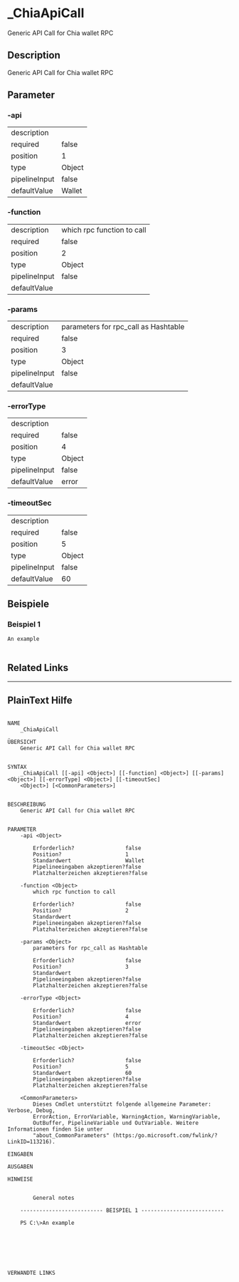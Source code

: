 ﻿# _ChiaApiCall
Generic API Call for Chia wallet RPC


## Description


Generic API Call for Chia wallet RPC





## Parameter

### -api


<table><tr><td>description</td><td></td></tr>
<tr><td>required</td><td>false
</td></tr>
<tr><td>position</td><td>1
</td></tr>
<tr><td>type</td><td>Object
</td></tr>
<tr><td>pipelineInput</td><td>false
</td></tr>
<tr><td>defaultValue</td><td>Wallet
</td></tr>
</table>

### -function


<table><tr><td>description</td><td>
which rpc function to call



</td></tr>
<tr><td>required</td><td>false
</td></tr>
<tr><td>position</td><td>2
</td></tr>
<tr><td>type</td><td>Object
</td></tr>
<tr><td>pipelineInput</td><td>false
</td></tr>
<tr><td>defaultValue</td><td>
</td></tr>
</table>

### -params


<table><tr><td>description</td><td>
parameters for rpc_call as Hashtable



</td></tr>
<tr><td>required</td><td>false
</td></tr>
<tr><td>position</td><td>3
</td></tr>
<tr><td>type</td><td>Object
</td></tr>
<tr><td>pipelineInput</td><td>false
</td></tr>
<tr><td>defaultValue</td><td>
</td></tr>
</table>

### -errorType


<table><tr><td>description</td><td></td></tr>
<tr><td>required</td><td>false
</td></tr>
<tr><td>position</td><td>4
</td></tr>
<tr><td>type</td><td>Object
</td></tr>
<tr><td>pipelineInput</td><td>false
</td></tr>
<tr><td>defaultValue</td><td>error
</td></tr>
</table>

### -timeoutSec


<table><tr><td>description</td><td></td></tr>
<tr><td>required</td><td>false
</td></tr>
<tr><td>position</td><td>5
</td></tr>
<tr><td>type</td><td>Object
</td></tr>
<tr><td>pipelineInput</td><td>false
</td></tr>
<tr><td>defaultValue</td><td>60
</td></tr>
</table>

## Beispiele

### Beispiel 1
```powershell
An example
     
```
## Related Links


---
## PlainText Hilfe

```

NAME
    _ChiaApiCall
    
ÜBERSICHT
    Generic API Call for Chia wallet RPC
    
    
SYNTAX
    _ChiaApiCall [[-api] <Object>] [[-function] <Object>] [[-params] <Object>] [[-errorType] <Object>] [[-timeoutSec] 
    <Object>] [<CommonParameters>]
    
    
BESCHREIBUNG
    Generic API Call for Chia wallet RPC
    

PARAMETER
    -api <Object>
        
        Erforderlich?                false
        Position?                    1
        Standardwert                 Wallet
        Pipelineeingaben akzeptieren?false
        Platzhalterzeichen akzeptieren?false
        
    -function <Object>
        which rpc function to call
        
        Erforderlich?                false
        Position?                    2
        Standardwert                 
        Pipelineeingaben akzeptieren?false
        Platzhalterzeichen akzeptieren?false
        
    -params <Object>
        parameters for rpc_call as Hashtable
        
        Erforderlich?                false
        Position?                    3
        Standardwert                 
        Pipelineeingaben akzeptieren?false
        Platzhalterzeichen akzeptieren?false
        
    -errorType <Object>
        
        Erforderlich?                false
        Position?                    4
        Standardwert                 error
        Pipelineeingaben akzeptieren?false
        Platzhalterzeichen akzeptieren?false
        
    -timeoutSec <Object>
        
        Erforderlich?                false
        Position?                    5
        Standardwert                 60
        Pipelineeingaben akzeptieren?false
        Platzhalterzeichen akzeptieren?false
        
    <CommonParameters>
        Dieses Cmdlet unterstützt folgende allgemeine Parameter: Verbose, Debug,
        ErrorAction, ErrorVariable, WarningAction, WarningVariable,
        OutBuffer, PipelineVariable und OutVariable. Weitere Informationen finden Sie unter 
        "about_CommonParameters" (https:/go.microsoft.com/fwlink/?LinkID=113216). 
    
EINGABEN
    
AUSGABEN
    
HINWEISE
    
    
        General notes
    
    -------------------------- BEISPIEL 1 --------------------------
    
    PS C:\>An example
    
    
    
    
    
    
    
VERWANDTE LINKS



```

